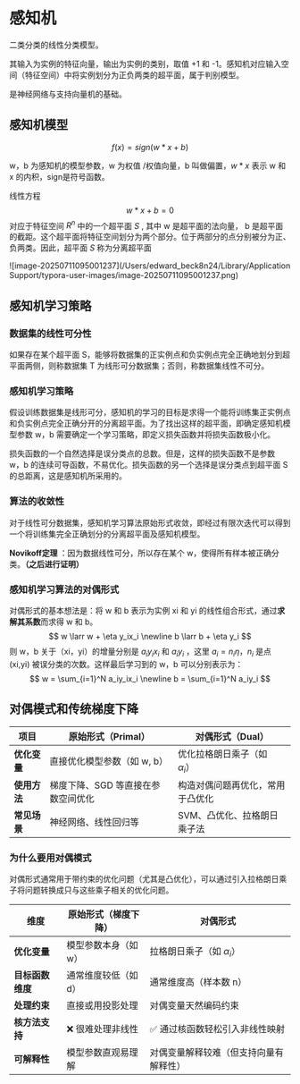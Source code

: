 # 感知机

二类分类的线性分类模型。

其输入为实例的特征向量，输出为实例的类别，取值 +1 和 -1。感知机对应输入空间（特征空间）中将实例划分为正负两类的超平面，属于判别模型。

是神经网络与支持向量机的基础。

## 感知机模型

$$
f(x) = sign(w*x+b)
$$

w，b 为感知机的模型参数，w 为权值 /权值向量，b 叫做偏置，$w*x$ 表示 w 和 x 的内积，sign是符号函数。

线性方程
$$
w * x + b = 0
$$
对应于特征空间 $R^n$ 中的一个超平面 $S$ , 其中 w 是超平面的法向量， b 是超平面的截距。这个超平面将特征空间划分为两个部分。位于两部分的点分别被分为正、负两类。因此，超平面 $S$ 称为分离超平面

![image-20250711095001237](/Users/edward_beck8n24/Library/Application Support/typora-user-images/image-20250711095001237.png)

## 感知机学习策略

### 数据集的线性可分性

如果存在某个超平面 S，能够将数据集的正实例点和负实例点完全正确地划分到超平面两侧，则称数据集 T 为线形可分数据集；否则，称数据集线性不可分。

### 感知机学习策略

假设训练数据集是线形可分，感知机的学习的目标是求得一个能将训练集正实例点和负实例点完全正确分开的分离超平面。为了找出这样的超平面，即确定感知机模型参数 w，b 需要确定一个学习策略，即定义损失函数并将损失函数极小化。

损失函数的一个自然选择是误分类点的总数。但是，这样的损失函数不是参数 w，b 的连续可导函数，不易优化。损失函数的另一个选择是误分类点到超平面 S 的总距离，这是感知机所采用的。

### 算法的收敛性

对于线性可分数据集，感知机学习算法原始形式收敛，即经过有限次迭代可以得到一个将训练集完全正确划分的分离超平面及感知机模型。

**Novikoff定理** ：因为数据线性可分，所以存在某个 w，使得所有样本被正确分类。**（之后进行证明）**

### 感知机学习算法的对偶形式

对偶形式的基本想法是：将 w 和 b 表示为实例 xi 和 yi 的线性组合形式，通过**求解其系数**而求得 w 和 b。
$$
w \larr w + \eta y_ix_i \newline
b \larr b + \eta y_i
$$
则 w，b 关于（xi，yi）的增量分别是 $a_iy_ix_i$  和 $a_iy_i$ ，这里 $a_i = n_i\eta$，$n_i$ 是点 (xi,yi) 被误分类的次数。这样最后学习到的 w，b 可以分别表示为：
$$
w = \sum_{i=1}^N a_iy_ix_i \newline
b = \sum_{i=1}^N a_iy_i
$$

## 对偶模式和传统梯度下降

| **项目**     | **原始形式（Primal）**             | **对偶形式（Dual）**              |
| ------------ | ---------------------------------- | --------------------------------- |
| **优化变量** | 直接优化模型参数（如 w, b）        | 优化拉格朗日乘子（如 $\alpha_i$） |
| **使用方法** | 梯度下降、SGD 等直接在参数空间优化 | 构造对偶问题再优化，常用于凸优化  |
| **常见场景** | 神经网络、线性回归等               | SVM、凸优化、拉格朗日乘子法       |

### 为什么要用对偶模式

对偶形式通常用于带约束的优化问题（尤其是凸优化），可以通过引入拉格朗日乘子将问题转换成只与这些乘子相关的优化问题。

| **维度**         | **原始形式（梯度下降）** | **对偶形式**                           |
| ---------------- | ------------------------ | -------------------------------------- |
| **优化变量**     | 模型参数本身（如 w）     | 拉格朗日乘子（如 $\alpha_i$）          |
| **目标函数维度** | 通常维度较低（如 d）     | 通常维度高（样本数 n）                 |
| **处理约束**     | 直接或用投影处理         | 对偶变量天然编码约束                   |
| **核方法支持**   | ❌ 很难处理非线性         | ✅ 通过核函数轻松引入非线性映射         |
| **可解释性**     | 模型参数直观易理解       | 对偶变量解释较难（但支持向量有解释性） |